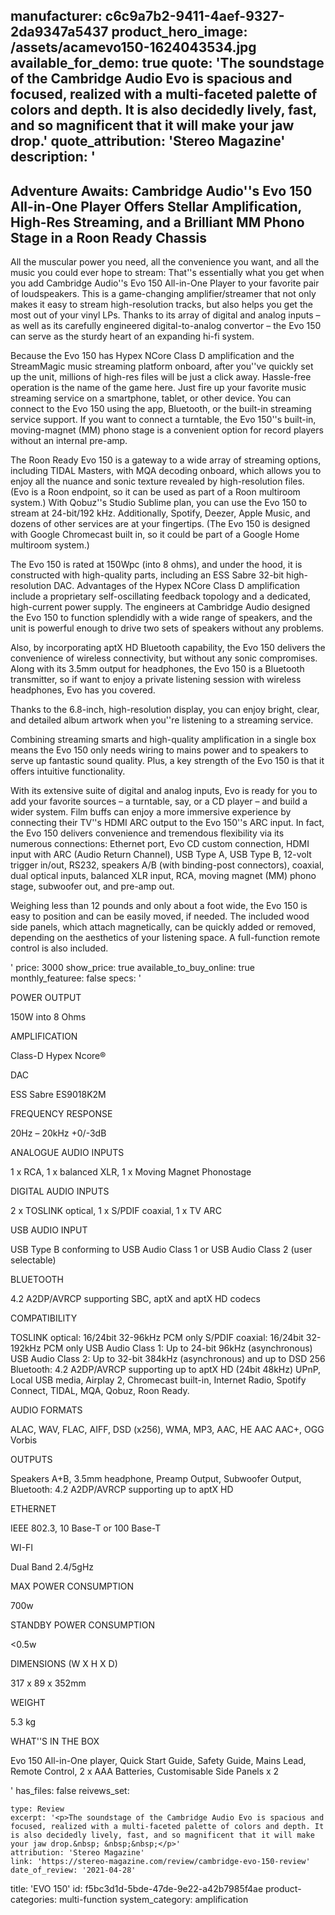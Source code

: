 manufacturer: c6c9a7b2-9411-4aef-9327-2da9347a5437
product_hero_image: /assets/acamevo150-1624043534.jpg
available_for_demo: true
quote: 'The soundstage of the Cambridge Audio Evo is spacious and focused, realized with a multi-faceted palette of colors and depth. It is also decidedly lively, fast, and so magnificent that it will make your jaw drop.'
quote_attribution: 'Stereo Magazine'
description: '<h2>Adventure Awaits: Cambridge Audio''s Evo 150 All-in-One Player Offers Stellar Amplification, High-Res Streaming, and a Brilliant MM Phono Stage in a Roon Ready Chassis</h2><p>All the muscular power you need, all the convenience you want, and all the music you could ever hope to stream: That''s essentially what you get when you add Cambridge Audio''s Evo 150 All-in-One Player to your favorite pair of loudspeakers. This is a game-changing amplifier/streamer that not only makes it easy to stream high-resolution tracks, but also helps you get the most out of your vinyl LPs. Thanks to its array of digital and analog inputs – as well as its carefully engineered digital-to-analog convertor – the Evo 150 can serve as the sturdy heart of an expanding hi-fi system.</p><p>Because the Evo 150 has Hypex NCore Class D amplification and the StreamMagic music streaming platform onboard, after you''ve quickly set up the unit, millions of high-res files will be just a click away. Hassle-free operation is the name of the game here. Just fire up your favorite music streaming service on a smartphone, tablet, or other device. You can connect to the Evo 150 using the app, Bluetooth, or the built-in streaming service support. If you want to connect a turntable, the Evo 150''s built-in, moving-magnet (MM) phono stage is a convenient option for record players without an internal pre-amp.</p><p>The Roon Ready Evo 150 is a gateway to a wide array of streaming options, including TIDAL Masters, with MQA decoding onboard, which allows you to enjoy all the nuance and sonic texture revealed by high-resolution files. (Evo is a Roon endpoint, so it can be used as part of a Roon multiroom system.) With Qobuz''s Studio Sublime plan, you can use the Evo 150 to stream at 24-bit/192 kHz. Additionally, Spotify, Deezer, Apple Music, and dozens of other services are at your fingertips. (The Evo 150 is designed with Google Chromecast built in, so it could be part of a Google Home multiroom system.)</p><p>The Evo 150 is rated at 150Wpc (into 8 ohms), and under the hood, it is constructed with high-quality parts, including an ESS Sabre 32-bit high-resolution DAC. Advantages of the Hypex NCore Class D amplification include a proprietary self-oscillating feedback topology and a dedicated, high-current power supply. The engineers at Cambridge Audio designed the Evo 150 to function splendidly with a wide range of speakers, and the unit is powerful enough to drive two sets of speakers without any problems.</p><p>Also, by incorporating aptX HD Bluetooth capability, the Evo 150 delivers the convenience of wireless connectivity, but without any sonic compromises. Along with its 3.5mm output for headphones, the Evo 150 is a Bluetooth transmitter, so if want to enjoy a private listening session with wireless headphones, Evo has you covered.</p><p>Thanks to the 6.8-inch, high-resolution display, you can enjoy bright, clear, and detailed album artwork when you''re listening to a streaming service.</p><p>Combining streaming smarts and high-quality amplification in a single box means the Evo 150 only needs wiring to mains power and to speakers to serve up fantastic sound quality. Plus, a key strength of the Evo 150 is that it offers intuitive functionality.</p><p>With its extensive suite of digital and analog inputs, Evo is ready for you to add your favorite sources – a turntable, say, or a CD player – and build a wider system. Film buffs can enjoy a more immersive experience by connecting their TV''s HDMI ARC output to the Evo 150''s ARC input. In fact, the Evo 150 delivers convenience and tremendous flexibility via its numerous connections: Ethernet port, Evo CD custom connection, HDMI input with ARC (Audio Return Channel), USB Type A, USB Type B, 12-volt trigger in/out, RS232, speakers A/B (with binding-post connectors), coaxial, dual optical inputs, balanced XLR input, RCA, moving magnet (MM) phono stage, subwoofer out, and pre-amp out.</p><p>Weighing less than 12 pounds and only about a foot wide, the Evo 150 is easy to position and can be easily moved, if needed. The included wood side panels, which attach magnetically, can be quickly added or removed, depending on the aesthetics of your listening space. A full-function remote control is also included.</p>'
price: 3000
show_price: true
available_to_buy_online: true
monthly_featuree: false
specs: '<p>POWER OUTPUT</p><p>150W into 8 Ohms</p><p>AMPLIFICATION</p><p>Class-D Hypex Ncore®</p><p>DAC</p><p>ESS Sabre ES9018K2M</p><p>FREQUENCY RESPONSE</p><p>20Hz – 20kHz +0/-3dB</p><p>ANALOGUE AUDIO INPUTS</p><p>1 x RCA, 1 x balanced XLR, 1 x Moving Magnet Phonostage</p><p>DIGITAL AUDIO INPUTS</p><p>2 x TOSLINK optical, 1 x S/PDIF coaxial, 1 x TV ARC</p><p>USB AUDIO INPUT</p><p>USB Type B conforming to USB Audio Class 1 or USB Audio Class 2 (user selectable)</p><p>BLUETOOTH</p><p>4.2 A2DP/AVRCP supporting SBC, aptX and aptX HD codecs</p><p>COMPATIBILITY</p><p>TOSLINK optical: 16/24bit 32-96kHz PCM only S/PDIF coaxial: 16/24bit 32-192kHz PCM only USB Audio Class 1: Up to 24-bit 96kHz (asynchronous) USB Audio Class 2: Up to 32-bit 384kHz (asynchronous) and up to DSD 256 Bluetooth: 4.2 A2DP/AVRCP supporting up to aptX HD (24bit 48kHz) UPnP, Local USB media, Airplay 2, Chromecast built-in, Internet Radio, Spotify Connect, TIDAL, MQA, Qobuz, Roon Ready.</p><p>AUDIO FORMATS</p><p>ALAC, WAV, FLAC, AIFF, DSD (x256), WMA, MP3, AAC, HE AAC AAC+, OGG Vorbis</p><p>OUTPUTS</p><p>Speakers A+B, 3.5mm headphone, Preamp Output, Subwoofer Output, Bluetooth: 4.2 A2DP/AVRCP supporting up to aptX HD</p><p>ETHERNET</p><p>IEEE 802.3, 10 Base-T or 100 Base-T</p><p>WI-FI</p><p>Dual Band 2.4/5gHz</p><p>MAX POWER CONSUMPTION</p><p>700w</p><p>STANDBY POWER CONSUMPTION</p><p>&lt;0.5w</p><p>DIMENSIONS (W X H X D)</p><p>317 x 89 x 352mm</p><p>WEIGHT</p><p>5.3 kg</p><p>WHAT''S IN THE BOX</p><p>Evo 150 All-in-One player, Quick Start Guide, Safety Guide, Mains Lead, Remote Control, 2 x AAA Batteries, Customisable Side Panels x 2</p>'
has_files: false
reivews_set:
  -
    type: Review
    excerpt: '<p>The soundstage of the Cambridge Audio Evo is spacious and focused, realized with a multi-faceted palette of colors and depth. It is also decidedly lively, fast, and so magnificent that it will make your jaw drop.&nbsp; &nbsp;&nbsp;</p>'
    attribution: 'Stereo Magazine'
    link: 'https://stereo-magazine.com/review/cambridge-evo-150-review'
    date_of_review: '2021-04-28'
title: 'EVO 150'
id: f5bc3d1d-5bde-47de-9e22-a42b7985f4ae
product-categories: multi-function
system_category: amplification
